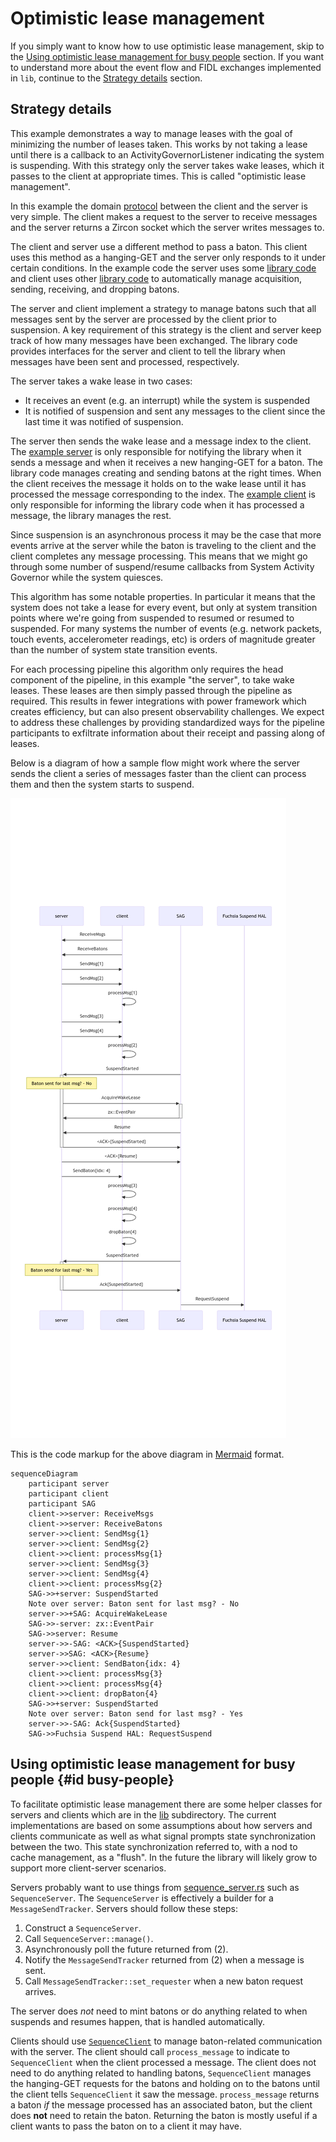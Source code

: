 # Optimistic lease management
If you simply want to know how to use optimistic lease management, skip to
the [Using optimistic lease management for busy people](#busy-people) section.
If you want to understand more about the event flow and FIDL exchanges
implemented in `lib`, continue to the [Strategy details](#strategy-details)
section.

## Strategy details
This example demonstrates a way to manage leases with the goal of minimizing
the number of leases taken. This works by not taking a lease until there is a
callback to an ActivityGovernorListener indicating the system is suspending.
With this strategy only the server takes wake leases, which it passes to the
client at appropriate times. This is called "optimistic lease management".

In this example the domain [protocol](fidl/power.fidl) between the client and
the server is very simple. The client makes a request to the server to receive
messages and the server returns a Zircon socket which the server writes
messages to.

The client and server use a different method to pass a baton. This client uses
this method as a hanging-GET and the server only responds to it under certain
conditions. In the example code the server uses some
[library code](lib/sequence_server.rs) and client uses other
[library code](lib/sequence_client.rs) to automatically manage acquisition,
sending, receiving, and dropping batons.

The server and client implement a strategy to manage batons such that all
messages sent by the server are processed by the client prior to suspension. A
key requirement of this strategy is the client and server keep track of how
many messages have been exchanged. The library code provides interfaces for the
server and client to tell the library when messages have been sent and
processed, respectively.

The server takes a wake lease in two cases:
  * It receives an event (e.g. an interrupt) while the system is suspended
  * It is notified of suspension and sent any messages to the client since the
    last time it was notified of suspension.

The server then sends the wake lease and a message index to the client. The
[example server](src/server.rs) is only responsible for notifying the
library when it sends a message and when it receives a new hanging-GET for a
baton. The library code manages creating and sending batons at the right times.
When the client receives the message it holds on to the wake lease until it has
processed the message corresponding to the index. The
[example client](src/client.rs) is only responsible for informing the library
code when it has processed a message, the library manages the rest.

Since suspension is an asynchronous process it may be the case that more events
arrive at the server while the baton is traveling to the client and the client
completes any message processing. This means that we might go through some
number of suspend/resume callbacks from System Activity Governor while the
system quiesces.

This algorithm has some notable properties. In particular it means that the
system does not take a lease for every event, but only at system transition
points where we're going from suspended to resumed or resumed to suspended. For
many systems the number of events (e.g. network packets, touch events,
accelerometer readings, etc) is orders of magnitude greater than the number of
system state transition events.

For each processing pipeline this algorithm only requires the head component
of the pipeline, in this example "the server", to take wake leases. These
leases are then simply passed through the pipeline as required. This results
in fewer integrations with power framework which creates efficiency, but can
also present observability challenges. We expect to address these challenges
by providing standardized ways for the pipeline participants to exfiltrate
information about their receipt and passing along of leases.

Below is a diagram of how a sample flow might work where the server sends the
client a series of messages faster than the client can process them and then the
system starts to suspend.

![Optimistic Lease Management Example Sequence](sequence_diagram.png)

This is the code markup for the above diagram in [Mermaid][mermaid] format.
```mermaid
sequenceDiagram
    participant server
    participant client
    participant SAG
    client->>server: ReceiveMsgs
    client->>server: ReceiveBatons
    server->>client: SendMsg{1}
    server->>client: SendMsg{2}
    client->>client: processMsg{1}
    server->>client: SendMsg{3}
    server->>client: SendMsg{4}
    client->>client: processMsg{2}
    SAG->>+server: SuspendStarted
    Note over server: Baton sent for last msg? - No
    server->>+SAG: AcquireWakeLease
    SAG->>-server: zx::EventPair
    SAG->>server: Resume
    server->>-SAG: <ACK>{SuspendStarted}
    server->>SAG: <ACK>{Resume}
    server->>client: SendBaton{idx: 4}
    client->>client: processMsg{3}
    client->>client: processMsg{4}
    client->>client: dropBaton{4}
    SAG->>+server: SuspendStarted
    Note over server: Baton send for last msg? - Yes
    server->>-SAG: Ack{SuspendStarted}
    SAG->>Fuchsia Suspend HAL: RequestSuspend
```

## Using optimistic lease management for busy people {#id busy-people}
To facilitate optimistic lease management there are some helper classes for
servers and clients which are in the [lib](lib) subdirectory. The current
implementations are based on some assumptions about how servers and clients
communicate as well as what signal prompts state synchronization between the
two. This state synchronization referred to, with a nod to cache management,
as a "flush". In the future the library will likely grow to support more
client-server scenarios.

Servers probably want to use things from
[sequence_server.rs](lib/sequence_server.rs) such as `SequenceServer`. The
`SequenceServer` is effectively a builder for a `MessageSendTracker`. Servers
should follow these steps:
1. Construct a `SequenceServer`.
2. Call `SequenceServer::manage()`.
3. Asynchronously poll the future returned from (2).
4. Notify the `MessageSendTracker` returned from (2) when a message is sent.
5. Call `MessageSendTracker::set_requester` when a new baton request arrives.

The server does *not* need to mint batons or do anything related to when
suspends and resumes happen, that is handled automatically.

Clients should use [`SequenceClient`](lib/sequence_client.rs) to manage
baton-related communication with the server. The client should call
`process_message` to indicate to `SequenceClient` when the client processed a
message. The client does not need to do anything related to handling batons,
`SequenceClient` manages the hanging-GET requests for the batons and holding on
to the batons until the client tells `SequenceClient` it saw the message.
`process_message` returns a baton _if_ the message processed has an associated
baton, but the client does **not** need to retain the baton. Returning the
baton is mostly useful if a client wants to pass the baton on to a client it
may have.

[mermaid]: https://mermaid.live
